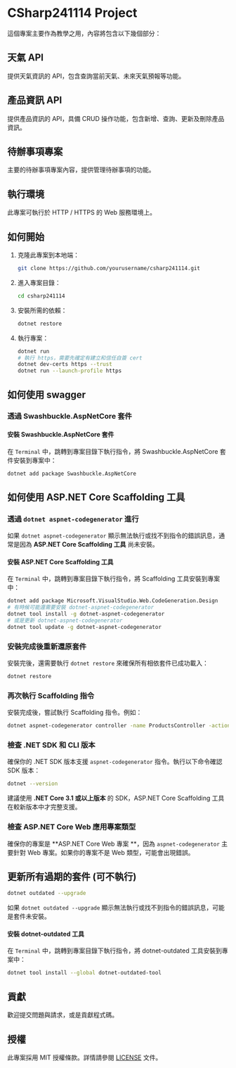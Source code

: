 # CSharp241114 Project

這個專案主要作為教學之用，內容將包含以下幾個部分：

## 天氣 API
提供天氣資訊的 API，包含查詢當前天氣、未來天氣預報等功能。

## 產品資訊 API
提供產品資訊的 API，具備 CRUD 操作功能，包含新增、查詢、更新及刪除產品資訊。

## 待辦事項專案
主要的待辦事項專案內容，提供管理待辦事項的功能。

## 執行環境
此專案可執行於 HTTP / HTTPS 的 Web 服務環境上。

## 如何開始
1. 克隆此專案到本地端：
    ```bash
    git clone https://github.com/yourusername/csharp241114.git
    ```
2. 進入專案目錄：
    ```bash
    cd csharp241114
    ```
3. 安裝所需的依賴：
    ```bash
    dotnet restore
    ```
4. 執行專案：
    ```bash
    dotnet run
    # 執行 https，需要先確定有建立和信任自簽 cert 
    dotnet dev-certs https --trust
    dotnet run --launch-profile https
    ```

## 如何使用 swagger 

### 透過 Swashbuckle.AspNetCore 套件

#### **安裝 Swashbuckle.AspNetCore 套件**

在 `Terminal` 中，跳轉到專案目錄下執行指令，將 Swashbuckle.AspNetCore 套件安裝到專案中：

```bash
dotnet add package Swashbuckle.AspNetCore
```

## 如何使用 ASP.NET Core Scaffolding 工具

### 透過 `dotnet aspnet-codegenerator` 進行

如果 `dotnet aspnet-codegenerator` 顯示無法執行或找不到指令的錯誤訊息，通常是因為 **ASP.NET Core Scaffolding 工具** 尚未安裝。

#### **安裝 ASP.NET Core Scaffolding 工具**

在 `Terminal` 中，跳轉到專案目錄下執行指令，將 Scaffolding 工具安裝到專案中：

```bash
dotnet add package Microsoft.VisualStudio.Web.CodeGeneration.Design
# 有時候可能還需要安裝 dotnet-aspnet-codegenerator
dotnet tool install -g dotnet-aspnet-codegenerator
# 或是更新 dotnet-aspnet-codegenerator
dotnet tool update -g dotnet-aspnet-codegenerator
```

### **安裝完成後重新還原套件**

安裝完後，還需要執行 `dotnet restore` 來確保所有相依套件已成功載入：

```bash
dotnet restore
```

### **再次執行 Scaffolding 指令**

安裝完成後，嘗試執行 Scaffolding 指令。例如：

```bash
dotnet aspnet-codegenerator controller -name ProductsController -actions -outDir Controllers
```

### **檢查 .NET SDK 和 CLI 版本**

確保你的 .NET SDK 版本支援 `aspnet-codegenerator` 指令。執行以下命令確認 SDK 版本：

```bash
dotnet --version
```

建議使用 **.NET Core 3.1 或以上版本** 的 SDK，ASP.NET Core Scaffolding 工具在較新版本中才完整支援。

### **檢查 ASP.NET Core Web 應用專案類型**

確保你的專案是 **ASP.NET Core Web 專案 **，因為 `aspnet-codegenerator` 主要針對 Web 專案。如果你的專案不是 Web 類型，可能會出現錯誤。

## 更新所有過期的套件 (可不執行)

```bash
dotnet outdated --upgrade
```

如果 `dotnet outdated --upgrade` 顯示無法執行或找不到指令的錯誤訊息，可能是套件未安裝。

#### **安裝 dotnet-outdated 工具**

在 `Terminal` 中，跳轉到專案目錄下執行指令，將 dotnet-outdated 工具安裝到專案中：

```bash
dotnet tool install --global dotnet-outdated-tool
```

## 貢獻
歡迎提交問題與請求，或是貢獻程式碼。

## 授權
此專案採用 MIT 授權條款。詳情請參閱 [LICENSE](LICENSE) 文件。